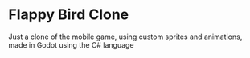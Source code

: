 # Flappy Bird Clone

Just a clone of the mobile game, using custom sprites and animations, made in Godot using the C# language
